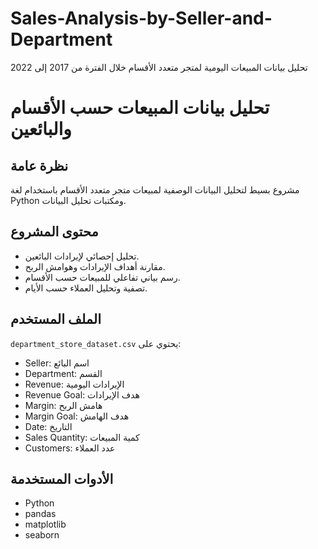 # Sales-Analysis-by-Seller-and-Department
 تحليل بيانات المبيعات اليومية لمتجر متعدد الأقسام خلال الفترة من 2017 إلى 2022
# تحليل بيانات المبيعات حسب الأقسام والبائعين

## نظرة عامة
مشروع بسيط لتحليل البيانات الوصفية لمبيعات متجر متعدد الأقسام باستخدام لغة Python ومكتبات تحليل البيانات.

## محتوى المشروع
- تحليل إحصائي لإيرادات البائعين.
- مقارنة أهداف الإيرادات وهوامش الربح.
- رسم بياني تفاعلي للمبيعات حسب الأقسام.
- تصفية وتحليل العملاء حسب الأيام.

## الملف المستخدم
`department_store_dataset.csv` يحتوي على:
- Seller: اسم البائع
- Department: القسم
- Revenue: الإيرادات اليومية
- Revenue Goal: هدف الإيرادات
- Margin: هامش الربح
- Margin Goal: هدف الهامش
- Date: التاريخ
- Sales Quantity: كمية المبيعات
- Customers: عدد العملاء

## الأدوات المستخدمة
- Python
- pandas
- matplotlib
- seaborn

